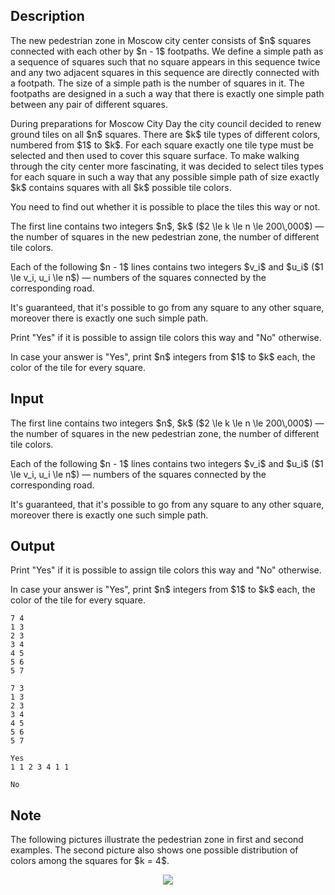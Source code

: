 ## Description

<div><p>The new pedestrian zone in Moscow city center consists of $n$ squares connected with each other by $n - 1$ footpaths. We define a <span class="tex-font-style-it">simple path</span> as a sequence of squares such that no square appears in this sequence twice and any two adjacent squares in this sequence are directly connected with a footpath. The size of a simple path is the number of squares in it. The footpaths are designed in a such a way that there is exactly one simple path between any pair of different squares.</p><p>During preparations for Moscow City Day the city council decided to renew ground tiles on all $n$ squares. There are $k$ tile types of different colors, numbered from $1$ to $k$. For each square exactly one tile type must be selected and then used to cover this square surface. To make walking through the city center more fascinating, it was decided to select tiles types for each square in such a way that any possible simple path of size exactly $k$ contains squares with all $k$ possible tile colors.</p><p>You need to find out whether it is possible to place the tiles this way or not.</p></div><div class="input-specification"><p>The first line contains two integers $n$, $k$ ($2 \le k \le n \le 200\,000$)&nbsp;— the number of squares in the new pedestrian zone, the number of different tile colors.</p><p>Each of the following $n - 1$ lines contains two integers $v_i$ and $u_i$ ($1 \le v_i, u_i \le n$)&nbsp;— numbers of the squares connected by the corresponding road.</p><p>It's guaranteed, that it's possible to go from any square to any other square, moreover there is exactly one such simple path.</p></div><div class="output-specification"><p>Print "<span class="tex-font-style-tt">Yes</span>" if it is possible to assign tile colors this way and "<span class="tex-font-style-tt">No</span>" otherwise.</p><p>In case your answer is "<span class="tex-font-style-tt">Yes</span>", print $n$ integers from $1$ to $k$ each, the color of the tile for every square.</p></div>

## Input

<p>The first line contains two integers $n$, $k$ ($2 \le k \le n \le 200\,000$)&nbsp;— the number of squares in the new pedestrian zone, the number of different tile colors.</p><p>Each of the following $n - 1$ lines contains two integers $v_i$ and $u_i$ ($1 \le v_i, u_i \le n$)&nbsp;— numbers of the squares connected by the corresponding road.</p><p>It's guaranteed, that it's possible to go from any square to any other square, moreover there is exactly one such simple path.</p>

## Output

<p>Print "<span class="tex-font-style-tt">Yes</span>" if it is possible to assign tile colors this way and "<span class="tex-font-style-tt">No</span>" otherwise.</p><p>In case your answer is "<span class="tex-font-style-tt">Yes</span>", print $n$ integers from $1$ to $k$ each, the color of the tile for every square.</p>





```input1
7 4
1 3
2 3
3 4
4 5
5 6
5 7
```




```input2
7 3
1 3
2 3
3 4
4 5
5 6
5 7
```




```output1
Yes
1 1 2 3 4 1 1
```




```output2
No
```



## Note

<p>The following pictures illustrate the pedestrian zone in first and second examples. The second picture also shows one possible distribution of colors among the squares for $k = 4$.</p><center> <img class="tex-graphics" src="file://7ivVAIJy.png" style="max-width: 100.0%;max-height: 100.0%;"> </center>

